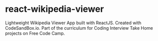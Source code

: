 # react-wikipedia-viewer
Lightweight Wikipedia Viewer App built with ReactJS. Created with CodeSandBox.io. Part of the curriculum for Coding Interview Take Home projects on Free Code Camp.
